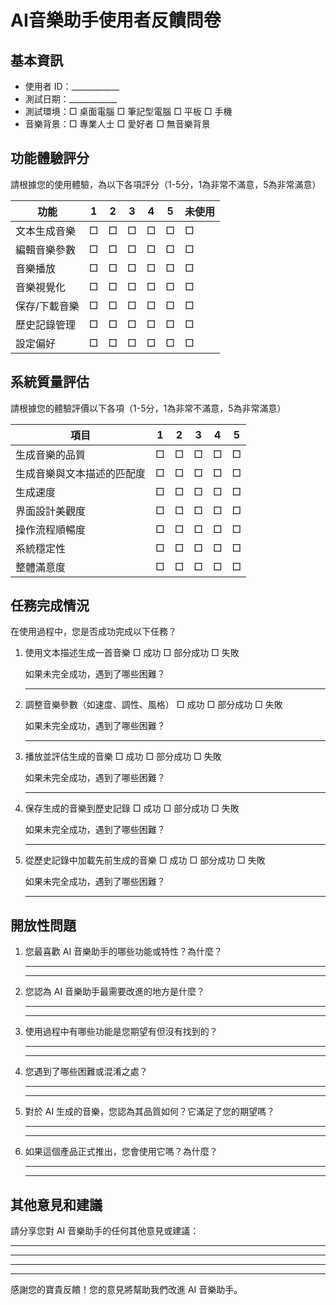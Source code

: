 # AI音樂助手使用者反饋問卷

## 基本資訊

- 使用者 ID：____________
- 測試日期：____________
- 測試環境：□ 桌面電腦 □ 筆記型電腦 □ 平板 □ 手機
- 音樂背景：□ 專業人士 □ 愛好者 □ 無音樂背景

## 功能體驗評分

請根據您的使用體驗，為以下各項評分（1-5分，1為非常不滿意，5為非常滿意）

| 功能 | 1 | 2 | 3 | 4 | 5 | 未使用 |
|------|---|---|---|---|---|--------|
| 文本生成音樂 | □ | □ | □ | □ | □ | □ |
| 編輯音樂參數 | □ | □ | □ | □ | □ | □ |
| 音樂播放 | □ | □ | □ | □ | □ | □ |
| 音樂視覺化 | □ | □ | □ | □ | □ | □ |
| 保存/下載音樂 | □ | □ | □ | □ | □ | □ |
| 歷史記錄管理 | □ | □ | □ | □ | □ | □ |
| 設定偏好 | □ | □ | □ | □ | □ | □ |

## 系統質量評估

請根據您的體驗評價以下各項（1-5分，1為非常不滿意，5為非常滿意）

| 項目 | 1 | 2 | 3 | 4 | 5 |
|------|---|---|---|---|---|
| 生成音樂的品質 | □ | □ | □ | □ | □ |
| 生成音樂與文本描述的匹配度 | □ | □ | □ | □ | □ |
| 生成速度 | □ | □ | □ | □ | □ |
| 界面設計美觀度 | □ | □ | □ | □ | □ |
| 操作流程順暢度 | □ | □ | □ | □ | □ |
| 系統穩定性 | □ | □ | □ | □ | □ |
| 整體滿意度 | □ | □ | □ | □ | □ |

## 任務完成情況

在使用過程中，您是否成功完成以下任務？

1. 使用文本描述生成一首音樂
   □ 成功 □ 部分成功 □ 失敗
   
   如果未完全成功，遇到了哪些困難？
   ___________________________________________

2. 調整音樂參數（如速度、調性、風格）
   □ 成功 □ 部分成功 □ 失敗
   
   如果未完全成功，遇到了哪些困難？
   ___________________________________________

3. 播放並評估生成的音樂
   □ 成功 □ 部分成功 □ 失敗
   
   如果未完全成功，遇到了哪些困難？
   ___________________________________________

4. 保存生成的音樂到歷史記錄
   □ 成功 □ 部分成功 □ 失敗
   
   如果未完全成功，遇到了哪些困難？
   ___________________________________________

5. 從歷史記錄中加載先前生成的音樂
   □ 成功 □ 部分成功 □ 失敗
   
   如果未完全成功，遇到了哪些困難？
   ___________________________________________

## 開放性問題

1. 您最喜歡 AI 音樂助手的哪些功能或特性？為什麼？

   ___________________________________________
   ___________________________________________

2. 您認為 AI 音樂助手最需要改進的地方是什麼？

   ___________________________________________
   ___________________________________________

3. 使用過程中有哪些功能是您期望有但沒有找到的？

   ___________________________________________
   ___________________________________________

4. 您遇到了哪些困難或混淆之處？

   ___________________________________________
   ___________________________________________

5. 對於 AI 生成的音樂，您認為其品質如何？它滿足了您的期望嗎？

   ___________________________________________
   ___________________________________________

6. 如果這個產品正式推出，您會使用它嗎？為什麼？

   ___________________________________________
   ___________________________________________

## 其他意見和建議

請分享您對 AI 音樂助手的任何其他意見或建議：

___________________________________________
___________________________________________
___________________________________________
___________________________________________

感謝您的寶貴反饋！您的意見將幫助我們改進 AI 音樂助手。 